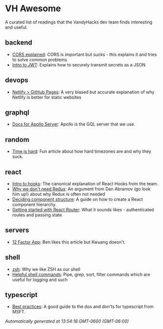 # VH Awesome

A curated list of readings that the VandyHacks dev team finds interesting and useful.

## backend

- [CORS explained](https://medium.com/@baphemot/understanding-cors-18ad6b478e2b): CORS is important
  but sucks - this explains it and tries to solve common problems
- [Intro to JWT](https://jwt.io/introduction/): Explains how to securely transmit secrets as a JSON

## devops

- [Netlify > GitHub Pages](https://www.netlify.com/github-pages-vs-netlify/): A very biased but
  accurate explanation of why Netlify is better for static websites

## graphql

- [Docs for Apollo Server](https://www.apollographql.com/docs/): Apollo is the GQL server that we
  use.

## random

- [Time is hard](https://zachholman.com/talk/utc-is-enough-for-everyone-right): Fun article about
  how hard timezones are and why they suck.

## react

- [Intro to hooks](https://reactjs.org/docs/hooks-intro.html): The canonical explanation of React
  Hooks from the team.
- [Why we don't need Redux](https://medium.com/@dan_abramov/you-might-not-need-redux-be46360cf367):
  An argument from Dan Abramov (go look him up!) about why Redux is often not needed
- [Deciding component structure](https://reactjs.org/docs/thinking-in-react.html): A guide on how to
  create a React component hierarchy.
- [Getting started with React Router](https://reacttraining.com/react-router/web/guides/quick-start):
  What it sounds likes - authenticated routes and passing state

## servers

- [12 Factor App](https://12factor.net/): Ben likes this article but Kwuang doesn't.

## shell

- [zsh](http://fendrich.se/blog/2012/09/28/no/): Why we like ZSH as our shell
- [Helpful shell commands](https://www.guru99.com/linux-pipe-grep.html): Pipe, grep, sort, filter
  commands which are useful for logging and such

## typescript

- [Best practices](https://www.typescriptlang.org/docs/handbook/declaration-files/do-s-and-don-ts.html):
  A good guide to the dos and don'ts for typescript from MSFT.

_Automatically generated at 13:54:16 GMT-0600 (GMT-06:00)_
